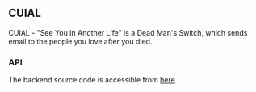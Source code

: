 ## CUIAL

CUIAL - "See You In Another Life" is a Dead Man's Switch, which sends email to the people you love after you died.

### API

The backend source code is accessible from [here](https://github.com/savashn/cuial-api).
